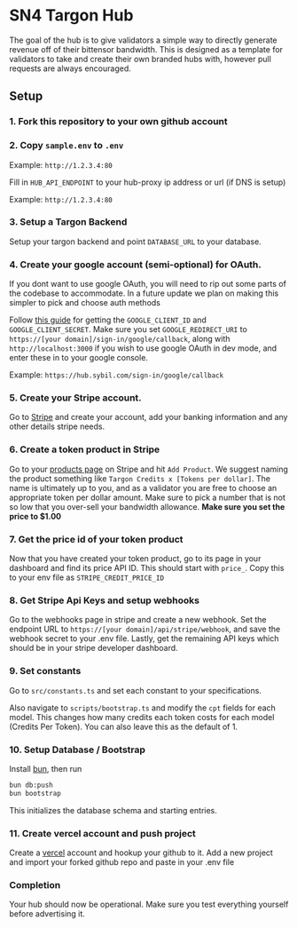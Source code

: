 # SN4 Targon Hub

The goal of the hub is to give validators a simple way to directly generate
revenue off of their bittensor bandwidth. This is designed as a template for
validators to take and create their own branded hubs with, however pull requests
are always encouraged.

## Setup

### 1. Fork this repository to your own github account

### 2. Copy `sample.env` to `.env`

Example: `http://1.2.3.4:80`

Fill in `HUB_API_ENDPOINT` to your hub-proxy ip address or url (if DNS is setup)

Example: `http://1.2.3.4:80`

### 3. Setup a Targon Backend

Setup your targon backend and point `DATABASE_URL` to your database.

### 4. Create your google account (semi-optional) for OAuth.

If you dont want to use google OAuth, you will need to rip out some parts of the
codebase to accommodate. In a future update we plan on making this simpler to
pick and choose auth methods

Follow
[this guide](https://medium.com/@tony.infisical/guide-to-using-oauth-2-0-to-access-google-apis-dead94d6866d)
for getting the `GOOGLE_CLIENT_ID` and `GOOGLE_CLIENT_SECRET`. Make sure you set
`GOOGLE_REDIRECT_URI` to `https://[your domain]/sign-in/google/callback`, along
with `http://localhost:3000` if you wish to use google OAuth in dev mode, and
enter these in to your google console.

Example: `https://hub.sybil.com/sign-in/google/callback`

### 5. Create your Stripe account.

Go to [Stripe](https://stripe.com/) and create your account, add your banking
information and any other details stripe needs.

### 6. Create a token product in Stripe

Go to your [products page](https://dashboard.stripe.com/products) on Stripe and
hit `Add Product`. We suggest naming the product something like
`Targon Credits x [Tokens per dollar]`. The name is ultimately up to you, and as
a validator you are free to choose an appropriate token per dollar amount. Make
sure to pick a number that is not so low that you over-sell your bandwidth
allowance. **Make sure you set the price to $1.00**

### 7. Get the price id of your token product

Now that you have created your token product, go to its page in your dashboard
and find its price API ID. This should start with `price_`. Copy this to your
env file as `STRIPE_CREDIT_PRICE_ID`

### 8. Get Stripe Api Keys and setup webhooks

Go to the webhooks page in stripe and create a new webhook. Set the endpoint URL
to `https://[your domain]/api/stripe/webhook`, and save the webhook secret to
your .env file. Lastly, get the remaining API keys which should be in your
stripe developer dashboard.

### 9. Set constants

Go to `src/constants.ts` and set each constant to your specifications.

Also navigate to `scripts/bootstrap.ts` and modify the `cpt` fields for each
model. This changes how many credits each token costs for each model (Credits
Per Token). You can also leave this as the default of 1.

### 10. Setup Database / Bootstrap

Install [bun](https://bun.sh/), then run

```sh
bun db:push
bun bootstrap
```

This initializes the database schema and starting entries.

### 11. Create vercel account and push project

Create a [vercel](https://vercel.com/) account and hookup your github to it. Add
a new project and import your forked github repo and paste in your .env file

### Completion

Your hub should now be operational. Make sure you test everything yourself
before advertising it.
